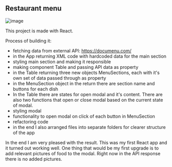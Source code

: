 <h2>Restaurant menu</h2>

![image](https://user-images.githubusercontent.com/80893722/128142013-f8a6e97c-4893-4a10-9692-c48906f1c288.png)

This project is made with React. 

Process of building it:
- fetching data from external API: https://documenu.com/
- in the App returning XML code with hardcoded data for the main section
- styling main section and making it responsible
- making component Table and passing API data as property
- in the Table returning three new objects MenuSections, each with it's own set of data passed through as property
- in the MenuSection object in the return there are section name and buttons for each dish
- In the Table there are states for open modal and it's content. There are also two functions that open or close modal based on the current state of modal.
- styling modal
- functionality to open modal on click of each button in MenuSection
- refactoring code
- in the end I also arranged files into separate folders for clearer structure of the app

In the end I am very pleased with the result. This was my first React app and it turned out working well. One thing that would be my first upgrade is to add relevant pictures of food to the modal. Right now in the API response there is no added pictures.
